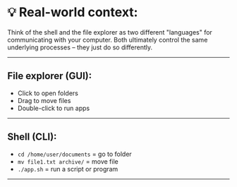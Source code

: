 # 💡 Real-world context:
Think of the shell and the file explorer as two different "languages" for communicating with your computer. Both ultimately control the same underlying processes – they just do so differently.

---

## File explorer (GUI):
  - Click to open folders
  - Drag to move files
  - Double-click to run apps

---

## Shell (CLI):
  - `cd /home/user/documents` = go to folder
  - `mv file1.txt archive/` = move file
  - `./app.sh` = run a script or program

---

